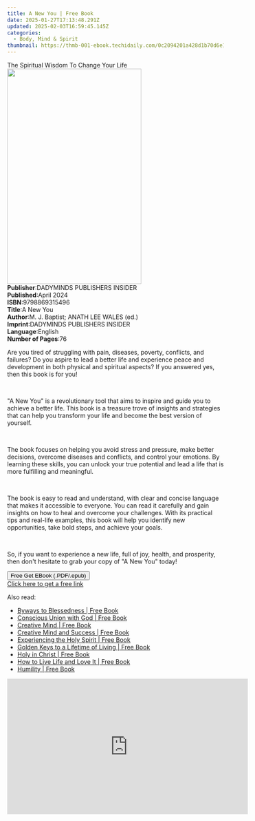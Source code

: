 ```yaml
---
title: A New You | Free Book
date: 2025-01-27T17:13:48.291Z
updated: 2025-02-03T16:59:45.145Z
categories:
  - Body, Mind & Spirit
thumbnail: https://thmb-001-ebook.techidaily.com/0c2094201a428d1b70d6e1d632fc5e7be17079d2d616d4ebf046221c0bacbeb9.jpg
---
```

<main id="book-container">
  <div class="flex flex-col">
    <div class="book-brief flex-1 py-6 px-4 sm:p-6 md:py-10 md:px-8">
      <!-- brief-->
      <div class="book-brief-main">
        The Spiritual Wisdom To Change Your Life
      </div>
    </div>
    <div
      class="book-meta-info flex-1 grid gap-4 col-start-1 col-end-3 row-start-1 sm:mb-6 sm:grid-cols-4 lg:gap-6 lg:col-start-2 lg:row-end-6 lg:row-span-6 lg:mb-0"
    >
      <div
        class="book-meta-info-left place-content-center mt-4 p-4 text-sm leading-6 col-start-2 col-span-2 dark:text-slate-400"
      >
        <img
          class="w-full h-500 object-cover rounded-lg sm:h-255 sm:col-span-2 lg:col-span-full"
          src="https://img-001-ebook.techidaily.com/e8aebae9e409c31186c4c597f1f1478dfcc33a316cea4695a66146080f71d19a.jpg"
          alt=""
          width="312"
          height="500"
        />
      </div>
      <div
        class="book-meta-info-right mt-2 col-start-1 row-start-2 col-span-3 self-center"
      >
        <!-- meta data  -->
        <div class="flex flex-col px-4 md:px-8">
          <div class="flex-1">
            <strong>Publisher</strong>:<span class="px-2"
              >DADYMINDS PUBLISHERS INSIDER</span
            >
          </div>
          <div class="flex-1">
            <strong>Published</strong>:<span class="px-2">April 2024</span>
          </div>
          <div class="flex-1">
            <strong>ISBN</strong>:<span class="px-2">9798869315496</span>
          </div>
          <div class="flex-1">
            <strong>Title</strong>:<span class="px-2">A New You</span>
          </div>
          <div class="flex-1">
            <strong>Author</strong>:<span class="px-2"
              >M. J. Baptist; ANATH LEE WALES (ed.)</span
            >
          </div>
          <div class="flex-1">
            <strong>Imprint</strong>:<span class="px-2"
              >DADYMINDS PUBLISHERS INSIDER</span
            >
          </div>
          <div class="flex-1">
            <strong>Language</strong>:<span class="px-2">English</span>
          </div>
          <div class="flex-1">
            <strong>Number of Pages</strong>:<span class="px-2">76</span>
          </div>
        </div>
      </div>
    </div>
    <div class="book-description flex-1 py-6 px-4 sm:p-6 md:py-10 md:px-8">
      <div class="book-description-main">
        <div accordion-content="" id="description">
          <p>
            Are you tired of struggling with pain, diseases, poverty, conflicts,
            and failures? Do you aspire to lead a better life and experience
            peace and development in both physical and spiritual aspects? If you
            answered yes, then this book is for you!
          </p>
          <p><br /></p>
          <p>
            "A New You" is a revolutionary tool that aims to inspire and guide
            you to achieve a better life. This book is a treasure trove of
            insights and strategies that can help you transform your life and
            become the best version of yourself.
          </p>
          <p><br /></p>
          <p>
            The book focuses on helping you avoid stress and pressure, make
            better decisions, overcome diseases and conflicts, and control your
            emotions. By learning these skills, you can unlock your true
            potential and lead a life that is more fulfilling and meaningful.
          </p>
          <p><br /></p>
          <p>
            The book is easy to read and understand, with clear and concise
            language that makes it accessible to everyone. You can read it
            carefully and gain insights on how to heal and overcome your
            challenges. With its practical tips and real-life examples, this
            book will help you identify new opportunities, take bold steps, and
            achieve your goals.
          </p>
          <p><br /></p>
          <p>
            So, if you want to experience a new life, full of joy, health, and
            prosperity, then don't hesitate to grab your copy of "A New You"
            today!
          </p>
        </div>
        <div class="accordion-fader"></div>
      </div>
    </div>
    <div class="book-excerpts flex-1 py-6 px-4 sm:p-6 md:py-10 md:px-8"></div>
    <div
      class="book-about-author flex-1 py-6 px-4 sm:p-6 md:py-10 md:px-8"
    ></div>
    <div class="book-free-get flex-1 py-6 px-4 sm:p-6 md:py-10 md:px-8">
      <button
        id="btn-free-get"
        class="bg-blue-500 hover:bg-blue-700 text-white font-bold py-2 px-4 rounded"
      >
        Free Get EBook (.PDF/.epub)
      </button>
      <div id="countdown-display" class="px-2 text-lg mt-2"></div>
      <a
        id="free-link"
        class="hidden bg-blue-500 hover:bg-blue-700 text-white font-bold py-2 px-4 rounded"
        href="https://www.ebooks.com/en-us/book/211335682/a-new-you/m-j-baptist/"
        target="_blank"
        >Click here to get a free link</a
      >
    </div>
    <script>
      let countdownTime = 0;
      let countdownInterval = null;
      document
        .getElementById('btn-free-get')
        .addEventListener('click', startCountdown);
      function startCountdown() {
        countdownTime = new Date().getTime() + 60000 * 3;
        countdownInterval = setInterval(updateCountdown, 1000);
        document.getElementById('btn-free-get').disabled = true;
        document
          .getElementById('btn-free-get')
          .classList.add('bg-gray-500', 'cursor-not-allowed');
      }
      function updateCountdown() {
        let currentTime = new Date().getTime();
        let timeLeft = countdownTime - currentTime;
        let secondsLeft = Math.floor(timeLeft / 1000);
        document.getElementById('countdown-display').innerHTML =
          `Remaining time: ${secondsLeft} seconds.`;
        if (secondsLeft <= 0) {
          clearInterval(countdownInterval);
          document.getElementById('btn-free-get').classList.add('hidden');
          document.getElementById('free-link').classList.remove('hidden');
          document.getElementById('countdown-display').innerHTML = '';
        }
      }
    </script>
  </div>
</main>

<ins class="adsbygoogle"
      style="display:block"
      data-ad-client="ca-pub-7571918770474297"
      data-ad-slot="8358498916"
      data-ad-format="auto"
      data-full-width-responsive="true"></ins>
    

<span class="atpl-alsoreadstyle">Also read:</span>
<div><ul>
<li><a href="https://novels-ebooks.techidaily.com/2670055-9781515408727-byways-to-blessedness/"><u>Byways to Blessedness | Free Book</u></a></li>
<li><a href="https://novels-ebooks.techidaily.com/2669998-9781515407676-conscious-union-with-god/"><u>Conscious Union with God | Free Book</u></a></li>
<li><a href="https://novels-ebooks.techidaily.com/2669996-9781515407638-creative-mind/"><u>Creative Mind | Free Book</u></a></li>
<li><a href="https://novels-ebooks.techidaily.com/2669995-9781515407621-creative-mind-and-success/"><u>Creative Mind and Success | Free Book</u></a></li>
<li><a href="https://novels-ebooks.techidaily.com/2670001-9781515407706-experiencing-the-holy-spirit/"><u>Experiencing the Holy Spirit | Free Book</u></a></li>
<li><a href="https://novels-ebooks.techidaily.com/2670020-9781515408079-golden-keys-to-a-lifetime-of-living/"><u>Golden Keys to a Lifetime of Living | Free Book</u></a></li>
<li><a href="https://novels-ebooks.techidaily.com/2670009-9781515407867-holy-in-christ/"><u>Holy in Christ | Free Book</u></a></li>
<li><a href="https://novels-ebooks.techidaily.com/2670006-9781515407799-how-to-live-life-and-love-it/"><u>How to Live Life and Love It | Free Book</u></a></li>
<li><a href="https://novels-ebooks.techidaily.com/2670003-9781515407768-humility/"><u>Humility | Free Book</u></a></li>
</ul></div>

<!-- affiliate ads begin -->
<iframe width="560" height="315" src="https://www.youtube.com/embed/Wy0uYNNdMDM?si=5ir7EHlr0CkpcYOT" title="YouTube video player" frameborder="0" allow="accelerometer; autoplay; clipboard-write; encrypted-media; gyroscope; picture-in-picture; web-share" referrerpolicy="strict-origin-when-cross-origin" allowfullscreen></iframe>
<!-- affiliate ads end -->

